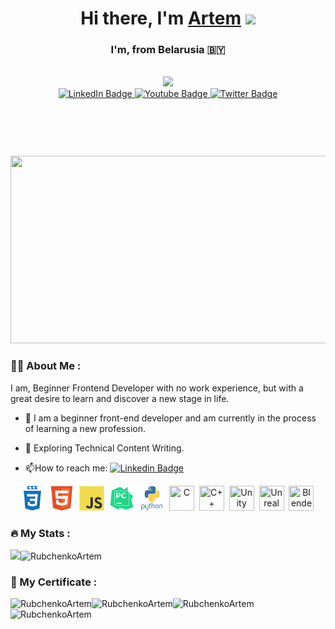 <h1 align="center">Hi there, I'm <a href="https://daniilshat.ru/" target="_blank">Artem</a> 
<img src="https://github.com/blackcater/blackcater/raw/main/images/Hi.gif" height="32"/></h1>
<h3 align="center">I'm, from Belarusia 🇧🇾</h3>


<div id="header" align="center">
      <div align="right"> <img src="https://www.codewars.com/users/RubchenkoArtem/badges/large" alt=""/></div>                                                          <img src="https://media2.giphy.com/media/102h4wsmCG2s12/giphy.gif?cid=ecf05e47us0splbbscmjn59yfqpymd0i13k2l81jxlll0u1r&ep=v1_gifs_search&rid=giphy.gif&ct=g" width="400"/>
</div>


<div id="badges" align="center">
  <a href="https://www.linkedin.com/in/artem-rubchenko-984b6a169/">
    <img src="https://img.shields.io/badge/LinkedIn-blue?style=for-the-badge&logo=linkedin&logoColor=white" alt="LinkedIn Badge" target="_blank"/>
  </a>
  <a href="https://www.youtube.com/channel/UCkAZEOYHvFxaI_Bz9OodhOg">
    <img src="https://img.shields.io/badge/YouTube-red?style=for-the-badge&logo=youtube&logoColor=white" alt="Youtube Badge" target="_blank"/>
  </a>
  <a href="https://twitter.com/94Blackwalker">
    <img src="https://img.shields.io/badge/Twitter-blue?style=for-the-badge&logo=twitter&logoColor=white" alt="Twitter Badge" target="_blank"/>
  </a>
  
</div>

<h2 align="center"><img src="https://komarev.com/ghpvc/?username=RubchenkoArtem&style=flat-square&color=red" alt=""/></h2>

<h4 align="center"><img src="https://readme-typing-svg.herokuapp.com?color=%2336BCF7&lines=Computer+science+student" alt=""/>     

 <div align="center">
  <img src="https://media2.giphy.com/media/NGh8Gp1M2hkqVEnuZW/giphy.gif?cid=ecf05e47c3ghwxbv6335w23a6ozhw5vcc0ply8mi7htwhafn&ep=v1_gifs_search&rid=giphy.gif&ct=g" width="600" height="300"/>
</div>

### :woman_technologist: About Me :

I am, Beginner Frontend Developer with no work experience, but with a great desire to learn and discover a new stage in life.
- :telescope: I am a beginner front-end developer and am currently in the process of learning a new profession.

- :seedling: Exploring Technical Content Writing.

- :mailbox:How to reach me: [![Linkedin Badge](https://img.shields.io/badge/-kakbar-blue?style=flat&logo=Linkedin&logoColor=white)](https://www.linkedin.com/in/artem-rubchenko-984b6a169/)

<div align="center">
  <img src="https://github.com/devicons/devicon/blob/master/icons/css3/css3-plain-wordmark.svg"  title="CSS3" alt="CSS" width="40" height="40"/>&nbsp;
  <img src="https://github.com/devicons/devicon/blob/master/icons/html5/html5-original.svg" title="HTML5" alt="HTML" width="40" height="40"/>&nbsp;
  <img src="https://github.com/devicons/devicon/blob/master/icons/javascript/javascript-original.svg" title="JavaScript" alt="JavaScript" width="40" height="40"/>&nbsp;
  <img src="https://raw.githubusercontent.com/devicons/devicon/1119b9f84c0290e0f0b38982099a2bd027a48bf1/icons/pycharm/pycharm-plain.svg" title="PyCharm" alt="PyCharm" width="40" height="40"/>&nbsp;
  <img src="https://github.com/devicons/devicon/blob/master/icons/python/python-original-wordmark.svg" title="Python" alt="Python" width="40" height="40"/>&nbsp;
  <img src="https://cdn.icon-icons.com/icons2/2415/PNG/512/c_original_logo_icon_146611.png" title="C" width="40" height="40"/>&nbsp;
  <img src="https://cdn.icon-icons.com/icons2/2148/PNG/512/c_icon_132529.png" title="C++" width="40" height="40"/>&nbsp;
  <img src="https://cdn.icon-icons.com/icons2/1495/PNG/512/unityeditoricon_103179.png" title="Unity" width="40" height="40"/>&nbsp;
  <img src="https://cdn.icon-icons.com/icons2/615/PNG/256/Unreal_Engine_icon-icons.com_56587.png" title="Unreal Enngine" width="40" height="40"/>&nbsp;
  <img src="https://cdn.icon-icons.com/icons2/195/PNG/256/Blender_23505.png" title="Blender" width="40" height="40"/>&nbsp;
  </div>
  
  ### :fire: My Stats :

<p><img src="https://github-readme-stats.vercel.app/api?username=RubchenkoArtem&theme=github_dark" alt"RubchenkoArtem"><img src="http://github-readme-streak-stats.herokuapp.com?user=RubchenkoArtem&theme=github_dark&background=000000" alt="RubchenkoArtem"></p>


   ### 📜 My Certificate :

<p><img src="https://sun9-78.userapi.com/impg/Lo3uF1FQHP4XGDGOl0OiqwkDMuP0i6_lltXdtQ/71f1W1uzkCk.jpg?size=1754x1238&quality=95&sign=27a49505f5c6712f0ced5d3f605660e5&type=album" height="180" alt="RubchenkoArtem"><img src="https://sun9-8.userapi.com/impg/cRZSlASgCvpNCu0bMdift9VzMJv-ylf4NezXIw/7jXErFSiPnA.jpg?size=1754x1238&quality=95&sign=d9ca68219e1f4a4090f14df1ffd78fc4&type=album" height="180" alt="RubchenkoArtem"><img src="https://sun9-18.userapi.com/impg/MMQNEcIv1776XnQj8wJ9HS38A_ktz1uSGZklTw/neHs6m4_fcc.jpg?size=1754x1238&quality=95&sign=354649c57f1a727b420d148955fbbc21&type=album"   height="180" alt="RubchenkoArtem"><img src="https://sun9-67.userapi.com/impg/R3tX76vHmHCs0P4eowsZHSp4sq8-873Yw5Bb9w/9t3XZpQPnt0.jpg?size=1122x794&quality=95&sign=1754cc80511771e4126253eda66f1d07&type=album" height="180" alt="RubchenkoArtem"></p>


    
 
        
        
        

      
 

  
 

 
  



